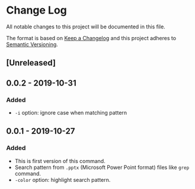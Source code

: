 # Change Log
All notable changes to this project will be documented in this file.

The format is based on [Keep a Changelog](http://keepachangelog.com/)
and this project adheres to [Semantic Versioning](http://semver.org/).

## [Unreleased]

## 0.0.2 - 2019-10-31
### Added
- `-i` option: ignore case when matching pattern

## 0.0.1 - 2019-10-27
### Added
- This is first version of this command.
- Search pattern from `.pptx` (Microsoft Power Point format) files like `grep` command.
- `-color` option: highlight search pattern.
